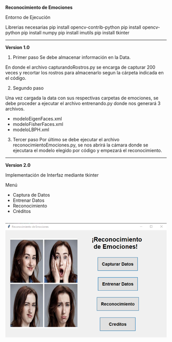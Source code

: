 **Reconocimiento de Emociones**

Entorno de Ejecución

Librerias necesarias
pip install opencv-contrib-python
pip install opencv-python
pip install numpy
pip install imutils
pip install tkinter

------------------------------------------------------------------------------------------------------------------------------------------------------------------------

**Version 1.0**
1. Primer paso
Se debe almacenar información en la Data.

En donde el archivo capturandoRostros.py se encarga de capturar 200 veces y recortar los rostros para almacenarlo segun la cárpeta indicada en el código.

2. Segundo paso

Una vez cargada la data con sus respectivas carpetas de emociones, se debe proceder a ejecutar el archivo entrenando.py donde nos generará 3 archivos.
- modeloEigenFaces.xml
- modeloFisherFaces.xml
- modeloLBPH.xml

3. Tercer paso
Por último se debe ejecutar el archivo reconocimientoEmociones.py, se nos abrirá la cámara donde se ejecutara el modelo elegido por código y empezará el reconocimiento.
--------------------------------------------------------------------------------------------------------------------------------------------------------------------------------

**Version 2.0**

Implementación de Interfaz mediante tkinter

Menú
  - Captura de Datos
  - Entrenar Datos
  - Reconocimiento
  - Créditos

![](https://github.com/DanielLlumigusin/ReconocimientoFacial/blob/main/Menu.png)
------------------------------------------------------------------------------------------------------------------------------------------------------------------------------

